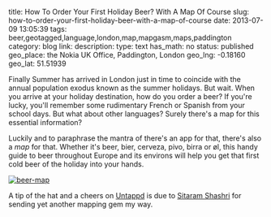 title: How To Order Your First Holiday Beer? With A Map Of Course
slug: how-to-order-your-first-holiday-beer-with-a-map-of-course
date: 2013-07-09 13:05:39
tags: beer,geotagged,language,london,map,mapgasm,maps,paddington
category: blog
link: 
description: 
type: text
has_math: no
status: published
geo_place: the Nokia UK Office, Paddington, London
geo_lng: -0.18160
geo_lat: 51.51939


Finally Summer has arrived in London just in time to coincide with the annual population exodus known as the summer holidays. But wait. When you arrive at your holiday destination, how do you order a beer? If you're lucky, you'll remember some rudimentary French or Spanish from your school days. But what about other languages? Surely there's a map for this essential information?

Luckily and to paraphrase the mantra of there's an app for that, there's also a *map* for that. Whether it's beer, bier, cerveza, pivo, birra or øl, this handy guide to beer throughout Europe and its environs will help you get that first cold beer of the holiday into your hands.

<!-- TEASER_END -->

[![beer-map](/wp-content/uploads/2013/07/beer-map.png)](https://www.feorag.com/2013/07/the_essential_map_of_europe_an.html "https://www.feorag.com/2013/07/the_essential_map_of_europe_an.html")

A tip of the hat and a cheers on [Untappd](https://untappd.com/user/vicchi "https://untappd.com/user/vicchi") is due to [Sitaram Shashri](https://twitter.com/seetu "https://twitter.com/seetu") for sending yet another mapping gem my way.





